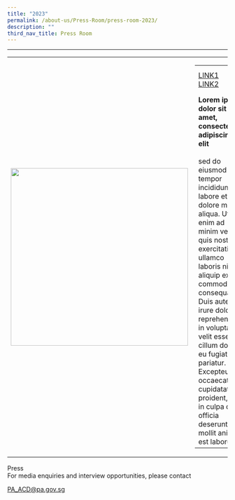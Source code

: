 ```yaml
---
title: "2023"
permalink: /about-us/Press-Room/press-room-2023/
description: ""
third_nav_title: Press Room
---
```


<hr>
  <table border="0" width="100%">
    <tr>
        <td style="width:405px;"> 
          <img src="/images/image" style="width:405px;height:auto;" />
        </td>
        <td>
          <table border="0" width="100%">
          <tr>
            <td style="text-align:left;">
              <a href="https://link.xyz" target="_blank" style="float:left; padding-right:5px;">LINK1</a>
              <a href="https://link.xyz" target="_blank" style="float:left; padding-right:5px;">LINK2</a>
            </td>
            <td width="30%" align="right">
              Mar 17, 2022
            </td>
          </tr>
          <tr>
            <td colspan="2">
            <b>Lorem ipsum dolor sit amet, consectetur adipiscing elit</b><br><br>sed do eiusmod tempor incididunt ut labore et dolore magna aliqua. Ut enim ad minim veniam, quis nostrud exercitation ullamco laboris nisi ut aliquip ex ea commodo consequat. Duis aute irure dolor in reprehenderit in voluptate velit esse cillum dolore eu fugiat nulla pariatur. Excepteur sint occaecat cupidatat non proident, sunt in culpa qui officia deserunt mollit anim id est laborum
          </td>
          </tr>
          </table>
        </td>
    </tr>
  </table>




Press<br>
For media enquiries and interview opportunities, please contact

[PA_ACD@pa.gov.sg](mailto:PA_ACD@pa.gov.sg)